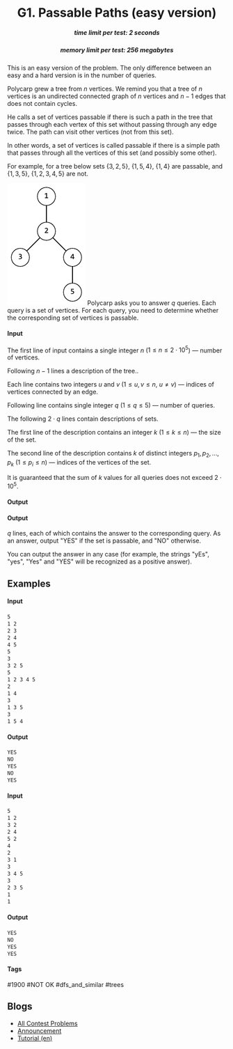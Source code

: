 <h1 style='text-align: center;'> G1. Passable Paths (easy version)</h1>

<h5 style='text-align: center;'>time limit per test: 2 seconds</h5>
<h5 style='text-align: center;'>memory limit per test: 256 megabytes</h5>

This is an easy version of the problem. The only difference between an easy and a hard version is in the number of queries.

Polycarp grew a tree from $n$ vertices. We remind you that a tree of $n$ vertices is an undirected connected graph of $n$ vertices and $n-1$ edges that does not contain cycles.

He calls a set of vertices passable if there is such a path in the tree that passes through each vertex of this set without passing through any edge twice. The path can visit other vertices (not from this set).

In other words, a set of vertices is called passable if there is a simple path that passes through all the vertices of this set (and possibly some other).

For example, for a tree below sets $\{3, 2, 5\}$, $\{1, 5, 4\}$, $\{1, 4\}$ are passable, and $\{1, 3, 5\}$, $\{1, 2, 3, 4, 5\}$ are not.

 ![](images/b1b4a0adab4bb71796bacdb63ae0f8286f0c5bf8.png) Polycarp asks you to answer $q$ queries. Each query is a set of vertices. For each query, you need to determine whether the corresponding set of vertices is passable.

#### Input

The first line of input contains a single integer $n$ ($1 \le n \le 2 \cdot 10^5$) — number of vertices.

Following $n - 1$ lines a description of the tree..

Each line contains two integers $u$ and $v$ ($1 \le u, v \le n$, $u \ne v$) — indices of vertices connected by an edge.

Following line contains single integer $q$ ($1 \le q \le 5$) — number of queries.

The following $2 \cdot q$ lines contain descriptions of sets.

The first line of the description contains an integer $k$ ($1 \le k \le n$) — the size of the set.

The second line of the description contains $k$ of distinct integers $p_1, p_2, \dots, p_k$ ($1 \le p_i \le n$) — indices of the vertices of the set.

It is guaranteed that the sum of $k$ values for all queries does not exceed $2 \cdot 10^5$.

#### Output

#### Output

 $q$ lines, each of which contains the answer to the corresponding query. As an answer, output "YES" if the set is passable, and "NO" otherwise.

You can output the answer in any case (for example, the strings "yEs", "yes", "Yes" and "YES" will be recognized as a positive answer).

## Examples

#### Input


```text
5
1 2
2 3
2 4
4 5
5
3
3 2 5
5
1 2 3 4 5
2
1 4
3
1 3 5
3
1 5 4
```
#### Output


```text
YES
NO
YES
NO
YES
```
#### Input


```text
5
1 2
3 2
2 4
5 2
4
2
3 1
3
3 4 5
3
2 3 5
1
1
```
#### Output


```text
YES
NO
YES
YES
```


#### Tags 

#1900 #NOT OK #dfs_and_similar #trees 

## Blogs
- [All Contest Problems](../Codeforces_Round_805_(Div._3).md)
- [Announcement](../blogs/Announcement.md)
- [Tutorial (en)](../blogs/Tutorial_(en).md)
